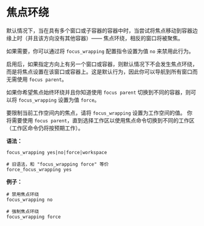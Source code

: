 # 焦点环绕

默认情况下，当在具有多个窗口或子容器的容器中时，当尝试将焦点移动到容器边缘上时（并且该方向没有其他容器）—— 焦点环绕，相反的窗口将被聚焦。

如果需要，你可以通过将 `focus_wrapping` 配置指令设置为值 `no` 来禁用此行为。

启用后，如果指定方向上有另一个窗口或容器，则默认情况下不会发生焦点环绕，而是将焦点设置在该窗口或容器上。这是默认行为，因此你可以导航到所有窗口而无需使用 `focus parent`。

如果你希望焦点始终环绕并且你知道使用 `focus parent` 切换到不同的容器，则可以将 `focus_wrapping` 设置为值 `force`。

要限制当前工作空间内的焦点，请将 `focus_wrapping` 设置为工作空间的值。
你将需要使用 `focus parent`，直到选择工作区以使用焦点命令切换到不同的工作区（工作区命令仍将按预期工作）。

**语法：**

```
focus_wrapping yes|no|force|workspace

# 旧语法，和 "focus_wrapping force" 等价
force_focus_wrapping yes
```

**例子：**

```
# 禁用焦点环绕
focus_wrapping no

# 强制焦点环绕
focus_wrapping force
```

